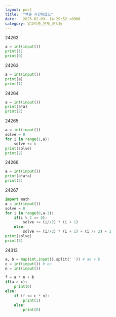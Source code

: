 ```yaml
---
layout: post
title:  "백준 시간복잡도"
date:   2025-02-09- 14:29:52 +0900
category: 알고리즘_문제_푼것들
---
```

24262```pythona = int(input())print(1)print(0)```24263```pythona = int(input())print(a)print(1)```24264```pythona = int(input())print(a*a)print(2)```24265```pythona = int(input())solve = 0for i in range(1,a):    solve += iprint(solve)print(2)```24266```pythona = int(input())print(a*a*a)print(3)```24267```pythonimport matha = int(input())solve = 0for i in range(0,a-1):    if(i % 2 == 0):        solve += (i//2) * (i + 1)    else:        solve += (i//2) * (i + 1) + (i // 2) + 1print(solve)print(3)```24313```pythona, b = map(int,input().split(' ')) # an + bc = int(input()) # cnn = int(input())f = a * n + bif(a > c):    print(0)else:    if (f <= c * n):        print(1)    else:        print(0)```